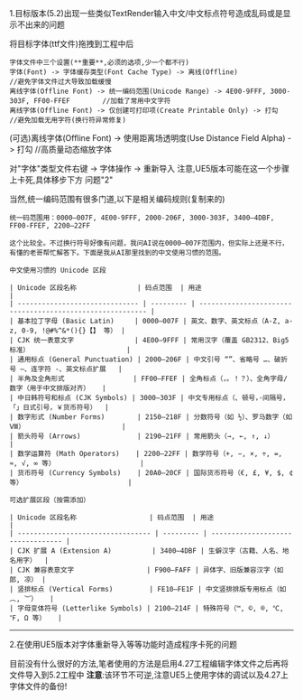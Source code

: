 1.目标版本(5.2)出现一些类似TextRender输入中文/中文标点符号造成乱码或是显示不出来的问题

将目标字体(ttf文件)拖拽到工程中后
```
字体文件中三个设置(**重要**,必须的选项,少一个都不行)
字体(Font) -> 字体缓存类型(Font Cache Type) -> 离线(Offline)                                    //避免字体文件过大导致加载缓慢
离线字体(Offline Font) -> 统一编码范围(Unicode Range) -> 4E00-9FFF, 3000-303F, FF00-FFEF        //加载了常用中文字符
离线字体(Offline Font) -> 仅创建可打印项(Create Printable Only) -> 打勾                          //避免加载无用字符(换行符异常修复)
```

(可选)离线字体(Offline Font) -> 使用距离场透明度(Use Distance Field Alpha) -> 打勾                //高质量动态缩放字体

对"字体"类型文件右键 -> 字体操作 -> 重新导入 
注意,UE5版本可能在这一个步骤上卡死,具体移步下方 问题"2"

当然,统一编码范围有很多门道,以下是相关编码规则(复制来的)
```
统一码范围用：0000–007F, 4E00-9FFF, 2000-206F, 3000-303F, 3400–4DBF, FF00-FFEF, 2200–22FF

这个比较全。不过换行符号好像有问题，我问AI说在0000–007F范围内，但实际上还是不行，有懂的老哥帮忙解答下。下面是我从AI那里找到的中文使用习惯的范围。

中文使用习惯的 Unicode 区段

| Unicode 区段名称               | 码点范围  | 用途                                                      |
| ------------------------------ | --------- | --------------------------------------------------------- |
| 基本拉丁字母 (Basic Latin)     | 0000–007F | 英文、数字、英文标点（A-Z, a-z, 0-9, !@#%^&*(){}【】 等） |
| CJK 统一表意文字               | 4E00–9FFF | 常用汉字（覆盖 GB2312、Big5 标准）                        |
| 通用标点 (General Punctuation) | 2000–206F | 中文引号 “”、省略号 …、破折号 —、连字符 ‑、英文标点扩展   |
| 半角及全角形式                 | FF00–FFEF | 全角标点（，。！？）、全角字母/数字（用于中文排版对齐）   |
| 中日韩符号和标点 (CJK Symbols) | 3000–303F | 中文专用标点（、顿号，·间隔号，「」日式引号，￥货币符号）  |
| 数字形式 (Number Forms)        | 2150–218F | 分数符号（如 ½）、罗马数字（如 Ⅷ）                        |
| 箭头符号 (Arrows)              | 2190–21FF | 常用箭头（→, ←, ↑, ↓）                                    |
| 数学运算符 (Math Operators)    | 2200–22FF | 数学符号（+, −, ×, ÷, =, ≈, √, ∞ 等）                     |
| 货币符号 (Currency Symbols)    | 20A0–20CF | 国际货币符号（€, £, ¥, $, ¢ 等）                          |

可选扩展区段（按需添加）

| Unicode 区段名称                  | 码点范围  | 用途                              |
| --------------------------------- | --------- | --------------------------------- |
| CJK 扩展 A (Extension A)          | 3400–4DBF | 生僻汉字（古籍、人名、地名用字）  |
| CJK 兼容表意文字                  | F900–FAFF | 异体字、旧版兼容汉字（如 郎, 凉） |
| 竖排标点 (Vertical Forms)         | FE10–FE1F | 中文竖排排版专用标点（如 ︵, ︶）   |
| 字母变体符号 (Letterlike Symbols) | 2100–214F | 特殊符号（™, ©, ®, ℃, ℉, Ω 等）   |
```

---

2.在使用UE5版本对字体重新导入等等功能时造成程序卡死的问题

目前没有什么很好的方法,笔者使用的方法是启用4.27工程编辑字体文件之后再将文件导入到5.2工程中
**注意**:该环节不可逆,注意UE5上使用字体的调试以及4.27上字体文件的备份!

